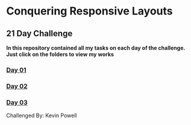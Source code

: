 # Conquering Responsive Layouts

## 21 Day Challenge

**In this repository contained all my tasks on each day of the challenge. Just
click on the folders to view my works**

### [Day 01](https://github.com/Karllouise-code/responsive-layouts-21/tree/main/Day-01)

### [Day 02](https://github.com/Karllouise-code/responsive-layouts-21/tree/main/Day-02)

### [Day 03](https://github.com/Karllouise-code/responsive-layouts-21/tree/main/Day-03)

Challenged By: Kevin Powell
